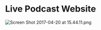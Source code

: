 # Live Podcast Website

![Screen Shot 2017-04-20 at 15.44.11.png](https://bitbucket.org/repo/8zz9B5n/images/1598964500-Screen%20Shot%202017-04-20%20at%2015.44.11.png)